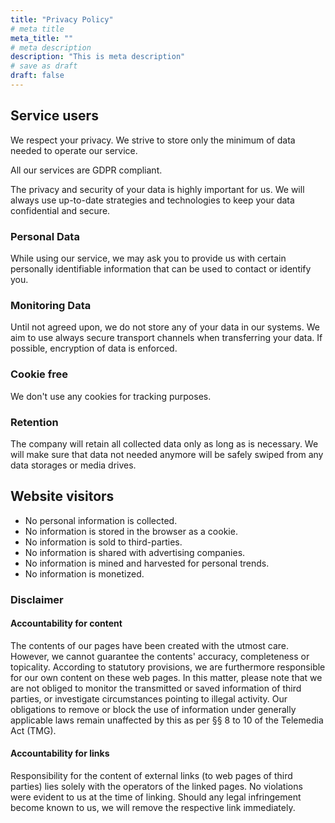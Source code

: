 ```yaml
---
title: "Privacy Policy"
# meta title
meta_title: ""
# meta description
description: "This is meta description"
# save as draft
draft: false
---
```


## Service users 

We respect your privacy. We strive to store only the minimum of data needed to operate our service.

All our services are GDPR compliant. 

The privacy and security of your data is highly important for us. We will always use up-to-date strategies and technologies to keep your data confidential and secure. 

### Personal Data

While using our service, we may ask you to provide us with certain personally identifiable information that can be used to contact or identify you. 

### Monitoring Data

Until not agreed upon, we do not store any of your data in our systems. We aim to use always secure transport channels when transferring your data. If possible, encryption of data is enforced.

### Cookie free

We don't use any cookies for tracking purposes.

### Retention

The company will retain all collected data only as long as is necessary. We will make sure that data not needed anymore will be safely swiped from any data storages or media drives.

## Website visitors

- No personal information is collected.
- No information is stored in the browser as a cookie.
- No information is sold to third-parties.
- No information is shared with advertising companies.
- No information is mined and harvested for personal trends.
- No information is monetized.

### Disclaimer

#### Accountability for content

The contents of our pages have been created with the utmost care. However, we cannot guarantee the contents' accuracy, completeness or topicality. According to statutory provisions, we are furthermore responsible for our own content on these web pages. In this matter, please note that we are not obliged to monitor the transmitted or saved information of third parties, or investigate circumstances pointing to illegal activity. Our obligations to remove or block the use of information under generally applicable laws remain unaffected by this as per §§ 8 to 10 of the Telemedia Act (TMG).

#### Accountability for links

Responsibility for the content of external links (to web pages of third parties) lies solely with the operators of the linked pages. No violations were evident to us at the time of linking. Should any legal infringement become known to us, we will remove the respective link immediately.